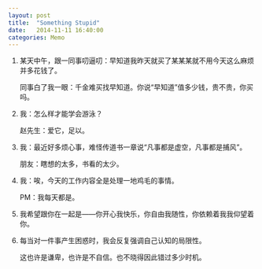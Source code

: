 ```yaml
---
layout: post
title:  "Something Stupid"
date:   2014-11-11 16:40:00
categories: Memo
---
```


1. 某天中午，跟一同事叨逼叨：早知道我昨天就买了某某某就不用今天这么麻烦并多花钱了。

    同事白了我一眼：千金难买找早知道。你说“早知道”值多少钱，贵不贵，你买吗。
2. 我：怎么样才能学会游泳？

    赵先生：爱它，足以。
    
3. 我：最近好多烦心事，难怪传道书一章说“凡事都是虚空，凡事都是捕风”。

    朋友：瞎想的太多，书看的太少。
    
4. 我：唉，今天的工作内容全是处理一地鸡毛的事情。

    PM：我每天都是。
    
5. 我希望跟你在一起是——你开心我快乐，你自由我随性，你依赖着我我仰望着你。

6. 每当对一件事产生困惑时，我会反复强调自己认知的局限性。

    这也许是谦卑，也许是不自信。也不晓得因此错过多少时机。
